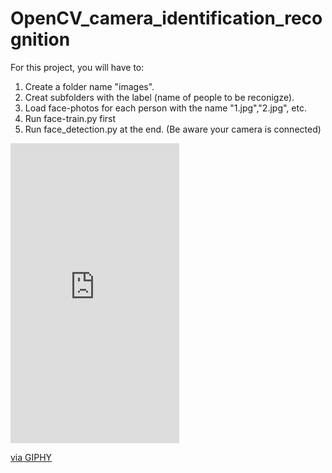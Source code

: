 # OpenCV_camera_identification_recognition

For this project, you will have to:

1. Create a folder name "images".
2. Creat subfolders with the label (name of people to be reconigze).
3. Load face-photos for each person with the name "1.jpg","2.jpg", etc.
4. Run face-train.py first
5. Run face_detection.py at the end. (Be aware your camera is connected)


<iframe src="https://giphy.com/embed/2LItVbW65PMUTs6of6" width="270" height="480" frameBorder="0" class="giphy-embed" allowFullScreen></iframe><p><a href="https://giphy.com/gifs/2LItVbW65PMUTs6of6">via GIPHY</a></p>
